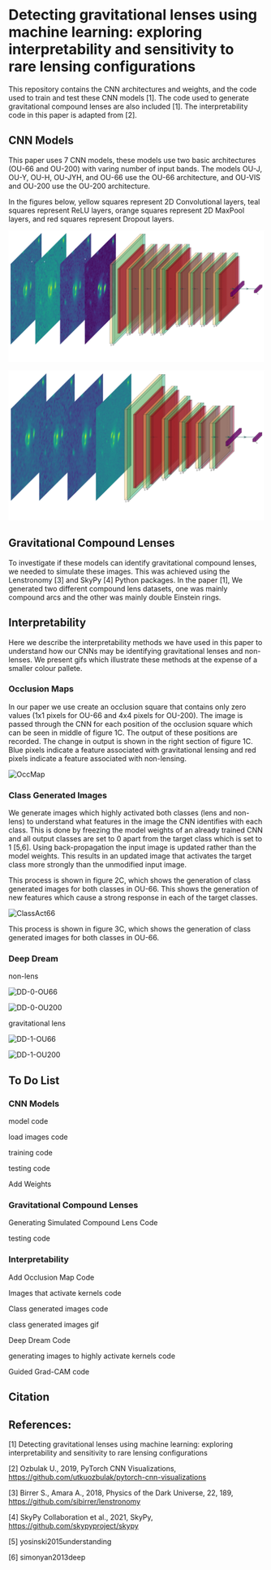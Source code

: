 # Detecting gravitational lenses using machine learning: exploring interpretability and sensitivity to rare lensing configurations
This repository contains the CNN architectures and weights, and the code used to train and test these CNN models [1]. The code used to generate gravitational compound lenses are also included [1]. The interpretability code in this paper is adapted from [2]. 


## CNN Models
This paper uses 7 CNN models, these models use two basic architectures (OU-66 and OU-200) with varing number of input bands. The models OU-J, OU-Y, OU-H, OU-JYH, and OU-66 use the OU-66 architecture, and OU-VIS and OU-200 use the OU-200 architecture. 

In the figures below, yellow squares represent 2D Convolutional layers, teal squares represent ReLU layers, orange squares represent 2D MaxPool layers, and red squares represent Dropout layers.

![OU-66](https://github.com/JoshWilde/LensFindery-McLensFinderFace/blob/main/CNN%20Models/OU-66_3-1.png)


![OU-200](https://github.com/JoshWilde/LensFindery-McLensFinderFace/blob/main/CNN%20Models/OU-200-4BANDS-CLEAR_3-1.png)



## Gravitational Compound Lenses
To investigate if these models can identify gravitational compound lenses, we needed to simulate these images. This was achieved using the Lenstronomy [3] and SkyPy [4] Python packages. In the paper [1], We generated two different compound lens datasets, one was mainly compound arcs and the other was mainly double Einstein rings.

## Interpretability
Here we describe the interpretability methods we have used in this paper to understand how our CNNs may be identifying gravitational lenses and non-lenses. We present gifs which illustrate these methods at the expense of a smaller colour pallete. 

### Occlusion Maps
In our paper we use create an occlusion square that contains only zero values (1x1 pixels for OU-66 and 4x4 pixels for OU-200). The image is passed through the CNN for each position of the occlusion square which can be seen in middle of figure 1C. The output of these positions are recorded. The change in output is shown in the right section of figure 1C. Blue pixels indicate a feature associated with gravitational lensing and red pixels indicate a feature associated with non-lensing.

![OccMap](https://github.com/JoshWilde/LensFindery-McLensFinderFace/blob/main/Interpretability/OccMap_GitHub.gif)


### Class Generated Images
We generate images which highly activated both classes (lens and non-lens) to understand what features in the image the CNN identifies with each class. This is done by freezing the model weights of an already trained CNN and all output classes are set to 0 apart from the target class which is set to 1 [5,6]. Using back-propagation the input image is updated rather than the model weights. This results in an updated image that activates the target class more strongly than the unmodified input image. 

This process is shown in figure 2C, which shows the generation of class generated images for both classes in OU-66. This shows the generation of new features which cause a strong response in each of the target classes.


![ClassAct66](https://github.com/JoshWilde/LensFindery-McLensFinderFace/blob/main/Interpretability/ClassActivationGif_OU66.gif)

This process is shown in figure 3C, which shows the generation of class generated images for both classes in OU-66.

### Deep Dream

non-lens

![DD-0-OU66](https://github.com/JoshWilde/LensFindery-McLensFinderFace/blob/main/Interpretability/DeepDreamImagesGif_252473_OU66.gif)

![DD-0-OU200](https://github.com/JoshWilde/LensFindery-McLensFinderFace/blob/main/Interpretability/DeepDreamImagesGif_252473_OU200.gif)

gravitational lens

![DD-1-OU66](https://github.com/JoshWilde/LensFindery-McLensFinderFace/blob/main/Interpretability/DeepDreamImagesGif_250952_OU66.gif)

![DD-1-OU200](https://github.com/JoshWilde/LensFindery-McLensFinderFace/blob/main/Interpretability/DeepDreamImagesGif_250952_OU200.gif)

## To Do List
### CNN Models
model code

load images code

training code

testing code

Add Weights

### Gravitational Compound Lenses
Generating Simulated Compound Lens Code

testing code

### Interpretability
Add Occlusion Map Code

Images that activate kernels code

Class generated images code

class generated images gif

Deep Dream Code

generating images to highly activate kernels code

Guided Grad-CAM code



## Citation


## References:
[1] Detecting gravitational lenses using machine learning: exploring interpretability and sensitivity to rare lensing configurations

[2] Ozbulak U., 2019, PyTorch CNN Visualizations, https://github.com/utkuozbulak/pytorch-cnn-visualizations 

[3] Birrer S., Amara A., 2018, Physics of the Dark Universe, 22, 189, https://github.com/sibirrer/lenstronomy

[4] SkyPy Collaboration et al., 2021, SkyPy, https://github.com/skypyproject/skypy

[5] yosinski2015understanding

[6] simonyan2013deep

